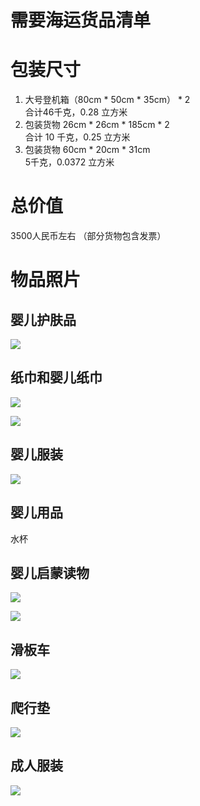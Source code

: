 # 需要海运货品清单

# 包装尺寸
1. 大号登机箱（80cm * 50cm * 35cm） * 2  
合计46千克，0.28 立方米
1. 包装货物 26cm * 26cm * 185cm * 2  
合计 10 千克，0.25 立方米
1. 包装货物 60cm * 20cm * 31cm  
5千克，0.0372 立方米

# 总价值
3500人民币左右 （部分货物包含发票）  

# 物品照片
## 婴儿护肤品
![](https://github.com/zhaosheng/list/blob/master/pics/%E5%A9%B4%E5%84%BF%E6%8A%A4%E8%82%A4%E5%93%81.JPG)

## 纸巾和婴儿纸巾
![](https://github.com/zhaosheng/list/blob/master/pics/%E7%BA%B8%E5%B7%BE%201.JPG)

![](https://github.com/zhaosheng/list/blob/master/pics/%E7%BA%B8%E5%B7%BE%202.JPG)
## 婴儿服装
![](https://github.com/zhaosheng/list/blob/master/pics/%E5%A9%B4%E5%84%BF%E6%9C%8D%E8%A3%85%201.JPG)
## 婴儿用品
水杯

## 婴儿启蒙读物
![](https://github.com/zhaosheng/list/blob/master/pics/%E5%90%AF%E8%92%99%E8%AF%BB%E7%89%A9%201.JPG)

![](https://github.com/zhaosheng/list/blob/master/pics/%E5%90%AF%E8%92%99%E8%AF%BB%E7%89%A9%202.JPG)

## 滑板车
![](https://github.com/zhaosheng/list/blob/master/pics/%E6%BB%91%E6%9D%BF%E8%BD%A6.JPG)
## 爬行垫
![](https://github.com/zhaosheng/list/blob/master/pics/%E7%88%AC%E8%A1%8C%E5%9E%AB.PNG)
## 成人服装
![](https://github.com/zhaosheng/list/blob/master/pics/%E6%88%90%E4%BA%BA%E6%9C%8D%E8%A3%85%201.JPG)

